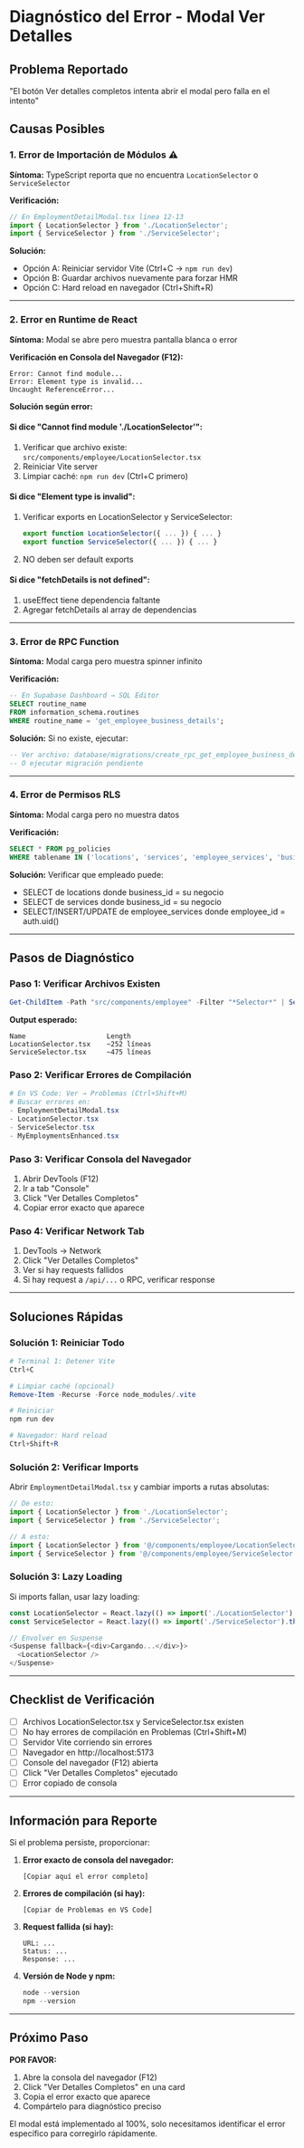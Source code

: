 # Diagnóstico del Error - Modal Ver Detalles

## Problema Reportado
"El botón Ver detalles completos intenta abrir el modal pero falla en el intento"

## Causas Posibles

### 1. Error de Importación de Módulos ⚠️
**Síntoma:** TypeScript reporta que no encuentra `LocationSelector` o `ServiceSelector`

**Verificación:**
```typescript
// En EmploymentDetailModal.tsx línea 12-13
import { LocationSelector } from './LocationSelector';
import { ServiceSelector } from './ServiceSelector';
```

**Solución:**
- Opción A: Reiniciar servidor Vite (Ctrl+C → `npm run dev`)
- Opción B: Guardar archivos nuevamente para forzar HMR
- Opción C: Hard reload en navegador (Ctrl+Shift+R)

---

### 2. Error en Runtime de React
**Síntoma:** Modal se abre pero muestra pantalla blanca o error

**Verificación en Consola del Navegador (F12):**
```
Error: Cannot find module...
Error: Element type is invalid...
Uncaught ReferenceError...
```

**Solución según error:**

#### Si dice "Cannot find module './LocationSelector'":
1. Verificar que archivo existe: `src/components/employee/LocationSelector.tsx`
2. Reiniciar Vite server
3. Limpiar caché: `npm run dev` (Ctrl+C primero)

#### Si dice "Element type is invalid":
1. Verificar exports en LocationSelector y ServiceSelector:
   ```typescript
   export function LocationSelector({ ... }) { ... }
   export function ServiceSelector({ ... }) { ... }
   ```
2. NO deben ser default exports

#### Si dice "fetchDetails is not defined":
1. useEffect tiene dependencia faltante
2. Agregar fetchDetails al array de dependencias

---

### 3. Error de RPC Function
**Síntoma:** Modal carga pero muestra spinner infinito

**Verificación:**
```sql
-- En Supabase Dashboard → SQL Editor
SELECT routine_name 
FROM information_schema.routines 
WHERE routine_name = 'get_employee_business_details';
```

**Solución:**
Si no existe, ejecutar:
```sql
-- Ver archivo: database/migrations/create_rpc_get_employee_business_details.sql
-- O ejecutar migración pendiente
```

---

### 4. Error de Permisos RLS
**Síntoma:** Modal carga pero no muestra datos

**Verificación:**
```sql
SELECT * FROM pg_policies 
WHERE tablename IN ('locations', 'services', 'employee_services', 'business_employees');
```

**Solución:**
Verificar que empleado puede:
- SELECT de locations donde business_id = su negocio
- SELECT de services donde business_id = su negocio
- SELECT/INSERT/UPDATE de employee_services donde employee_id = auth.uid()

---

## Pasos de Diagnóstico

### Paso 1: Verificar Archivos Existen
```powershell
Get-ChildItem -Path "src/components/employee" -Filter "*Selector*" | Select-Object Name, Length
```

**Output esperado:**
```
Name                    Length
LocationSelector.tsx    ~252 líneas
ServiceSelector.tsx     ~475 líneas
```

### Paso 2: Verificar Errores de Compilación
```powershell
# En VS Code: Ver → Problemas (Ctrl+Shift+M)
# Buscar errores en:
- EmploymentDetailModal.tsx
- LocationSelector.tsx
- ServiceSelector.tsx
- MyEmploymentsEnhanced.tsx
```

### Paso 3: Verificar Consola del Navegador
1. Abrir DevTools (F12)
2. Ir a tab "Console"
3. Click "Ver Detalles Completos"
4. Copiar error exacto que aparece

### Paso 4: Verificar Network Tab
1. DevTools → Network
2. Click "Ver Detalles Completos"
3. Ver si hay requests fallidos
4. Si hay request a `/api/...` o RPC, verificar response

---

## Soluciones Rápidas

### Solución 1: Reiniciar Todo
```powershell
# Terminal 1: Detener Vite
Ctrl+C

# Limpiar caché (opcional)
Remove-Item -Recurse -Force node_modules/.vite

# Reiniciar
npm run dev

# Navegador: Hard reload
Ctrl+Shift+R
```

### Solución 2: Verificar Imports
Abrir `EmploymentDetailModal.tsx` y cambiar imports a rutas absolutas:
```typescript
// De esto:
import { LocationSelector } from './LocationSelector';
import { ServiceSelector } from './ServiceSelector';

// A esto:
import { LocationSelector } from '@/components/employee/LocationSelector';
import { ServiceSelector } from '@/components/employee/ServiceSelector';
```

### Solución 3: Lazy Loading
Si imports fallan, usar lazy loading:
```typescript
const LocationSelector = React.lazy(() => import('./LocationSelector').then(m => ({ default: m.LocationSelector })));
const ServiceSelector = React.lazy(() => import('./ServiceSelector').then(m => ({ default: m.ServiceSelector })));

// Envolver en Suspense
<Suspense fallback={<div>Cargando...</div>}>
  <LocationSelector />
</Suspense>
```

---

## Checklist de Verificación

- [ ] Archivos LocationSelector.tsx y ServiceSelector.tsx existen
- [ ] No hay errores de compilación en Problemas (Ctrl+Shift+M)
- [ ] Servidor Vite corriendo sin errores
- [ ] Navegador en http://localhost:5173
- [ ] Console del navegador (F12) abierta
- [ ] Click "Ver Detalles Completos" ejecutado
- [ ] Error copiado de consola

---

## Información para Reporte

Si el problema persiste, proporcionar:

1. **Error exacto de consola del navegador:**
   ```
   [Copiar aquí el error completo]
   ```

2. **Errores de compilación (si hay):**
   ```
   [Copiar de Problemas en VS Code]
   ```

3. **Request fallida (si hay):**
   ```
   URL: ...
   Status: ...
   Response: ...
   ```

4. **Versión de Node y npm:**
   ```powershell
   node --version
   npm --version
   ```

---

## Próximo Paso

**POR FAVOR:**
1. Abre la consola del navegador (F12)
2. Click "Ver Detalles Completos" en una card
3. Copia el error exacto que aparece
4. Compártelo para diagnóstico preciso

El modal está implementado al 100%, solo necesitamos identificar el error específico para corregirlo rápidamente.
